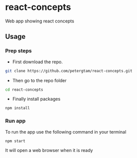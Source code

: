# react-concepts

Web app showing react concepts

## Usage

### Prep steps

- First download the repo.

```bash
git clone https://github.com/petergtam/react-concepts.git
```

- Then go to the repo folder

```bash
cd react-concepts
```

- Finally install packages

```bash
npm install
```

### Run app
To run the app use the following command in your terminal

```bash
npm start
```

It will open a web browser when it is ready
